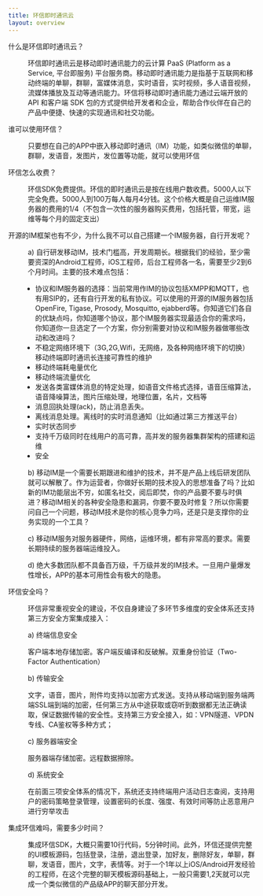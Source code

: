 ```yaml
---
title: 环信即时通讯云
layout: overview
---
```


<script type="text/javascript" src="/js/analyticsCount.js"></script>


<div class="wrap_bd">
  <div class="im_default_bg">
    <div id="container" class="faq_con">
      <em></em>
      <div class="faq_items">
        <dl>
          <dt>什么是环信即时通讯云？</dt>
          <dd>
            <span></span>
            <p>环信即时通讯云是移动即时通讯能力的云计算 PaaS (Platform as a Service, 平台即服务) 平台服务商。移动即时通讯能力是指基于互联网和移动终端的单聊，群聊，富媒体消息，实时语音，实时视频，多人语音视频，流媒体播放及互动等通讯能力。环信将移动即时通讯能力通过云端开放的API 和客户端 SDK 包的方式提供给开发者和企业，帮助合作伙伴在自己的产品中便捷、快速的实现通讯和社交功能。</p>
          </dd>
          <dt>谁可以使用环信？</dt>
          <dd>
            <span></span>
            <p>只要想在自己的APP中嵌入移动即时通讯（IM）功能，如类似微信的单聊，群聊，发语音，发图片，发位置等功能，就可以使用环信</p>
          </dd>
          <dt>环信怎么收费？</dt>
          <dd>
            <span></span><!--
            <p>环信SDK免费提供。环信的即时通讯云是按在线用户数收费。5000人以下完全免费。5000人到20万每人每月5分钱。这个价格大概是自己运维IM服务器的费用的1/4（不包含一次性的服务器购买费用，包括托管，带宽，运维等每个月的固定支出）</p>-->
            <p>环信SDK免费提供。环信的即时通讯云是按在线用户数收费。5000人以下完全免费。5000人到100万每人每月4分钱。这个价格大概是自己运维IM服务器的费用的1/4（不包含一次性的服务器购买费用，包括托管，带宽，运维等每个月的固定支出）</p>
          </dd>
<!--          <dt>环信也是一家创业型公司，我们怎么样才能更信赖环信，相信环信会长期的持续不断的为我们提供稳定可靠地服务？</dt>
          <dd>
            <span></span>
            <p>环信在内测阶段就已经被17家APP使用。其中7家为企业移动应用，包括对安全性，可靠性都要求非常高的银行移动应用。其余10家为to c（面向消费者）的应用，有部分已经上线，在实践中验证了环信的可靠性。</p>-->
          </dd>
          <dt>开源的IM框架也有不少，为什么我不可以自己搭建一个IM服务器，自行开发呢？</dt>
          <dd>
            <span></span>
            <p>a)   自行研发移动IM，技术门槛高，开发周期长。根据我们的经验，至少需要资深的Android工程师，iOS工程师，后台工程师各一名，需要至少2到6个月时间。主要的技术难点包括：</p>
<ul style="list-style: disc outside none; padding-left: 15px;">
  <li>协议和IM服务器的选择：当前常用作IM的协议包括XMPP和MQTT，也有用SIP的，还有自行开发的私有协议。可以使用的开源的IM服务器包括OpenFire, Tigase, Prosody, Mosquitto, ejabberd等。你知道它们各自的优缺点吗，你知道哪个协议，那个IM服务器实现最适合你的需求吗，你知道你一旦选定了一个方案，你分别需要对协议和IM服务器做哪些改动和改进吗？</li>
  <li>不稳定网络环境下（3G,2G,Wifi，无网络，及各种网络环境下的切换）移动终端即时通讯长连接可靠性的维护</li>
  <li>移动终端耗电量优化</li>
  <li>移动终端流量优化</li>
  <li>发送各类富媒体消息的特定处理，如语音文件格式选择，语音压缩算法，语音降噪算法，图片压缩处理，地理位置，名片，文档等</li>
  <li>消息回执处理(ack)，防止消息丢失。</li>
  <li>离线消息处理。离线时的实时消息通知（比如通过第三方推送平台）</li>
  <li>实时状态同步</li>
  <li>支持千万级同时在线用户的高可靠，高并发的服务器集群架构的搭建和运维</li>
  <li>安全</li>
</ul>
<p>b)   移动IM是一个需要长期跟进和维护的技术，并不是产品上线后研发团队就可以解散了。作为运营者，你做好长期的技术投入的思想准备了吗？比如新的IM功能层出不穷，如匿名社交，阅后即焚，你的产品要不要与时俱进？移动IM相关的各种安全隐患和漏洞，你要不要及时修复？所以你需要问自己一个问题，移动IM技术是你的核心竞争力吗，还是只是支撑你的业务实现的一个工具？</p>
<p>c) 移动IM服务对服务器硬件，网络，运维环境，都有非常高的要求。需要长期持续的服务器端运维投入。</p>
<p>d) 绝大多数团队都不具备百万级，千万级并发的IM技术。一旦用户量爆发性增长，APP的基本可用性会有极大的隐患。</p>
</p>
          </dd>
          <dt>环信安全吗？</dt>
          <dd>
            <span></span>
            <p>环信非常重视安全的建设，不仅自身建设了多环节多维度的安全体系还支持第三方安全方案集成接入：</p>
<p>a) 终端信息安全</p>
<p>客户端本地存储加密。客户端反编译和反破解。双重身份验证（Two-Factor Authentication）</p>
<p>b) 传输安全</p>
<p>文字，语音，图片，附件均支持以加密方式发送。支持从移动端到服务端两端SSL端到端的加密，任何第三方从中途获取或窃听到数据都无法正确读取，保证数据传输的安全性。支持第三方安全接入，如：VPN隧道、VPDN专线、CA鉴权等多种方式；</p>
<p>c) 服务器端安全</p>
<p>服务器端存储加密。远程数据擦除。</p>
<p>d) 系统安全</p>
<p>在前面三项安全体系的情况下，系统还支持终端用户活动日志查阅，支持用户的密码策略登录管理，设置密码的长度、强度、有效时间等防止恶意用户进行穷举攻击</p>
</p>
          </dd>
          <dt>集成环信难吗，需要多少时间？</dt>
          <dd>
            <span></span>
            <p>集成环信SDK，大概只需要10行代码，5分钟时间。此外，环信还提供完整的UI模板源码，包括登录，注册，退出登录，加好友，删除好友，单聊，群聊，发语音，图片，文字，表情等。对于一个1年以上iOS/Android开发经验的工程师，在这个完整的聊天模板源码基础上，一般只需要1,2天就可以完成一个类似微信的产品级APP的聊天部分开发。</p>
          </dd>
        </dl>
      </div>
    </div>
  </div>
  <div class="clearfix"></div>
</div>